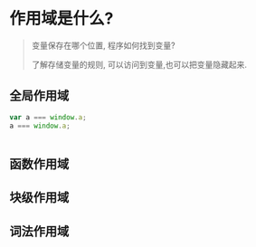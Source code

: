 #  作用域是什么?

> 变量保存在哪个位置, 程序如何找到变量?
>
> 了解存储变量的规则, 可以访问到变量,也可以把变量隐藏起来.




## 全局作用域
```js
var a === window.a; 
a === window.a;



```




## 函数作用域



## 块级作用域



## 词法作用域

